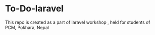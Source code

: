 # To-Do-laravel
This repo is created as a part of laravel workshop , held for students of PCM, Pokhara, Nepal
